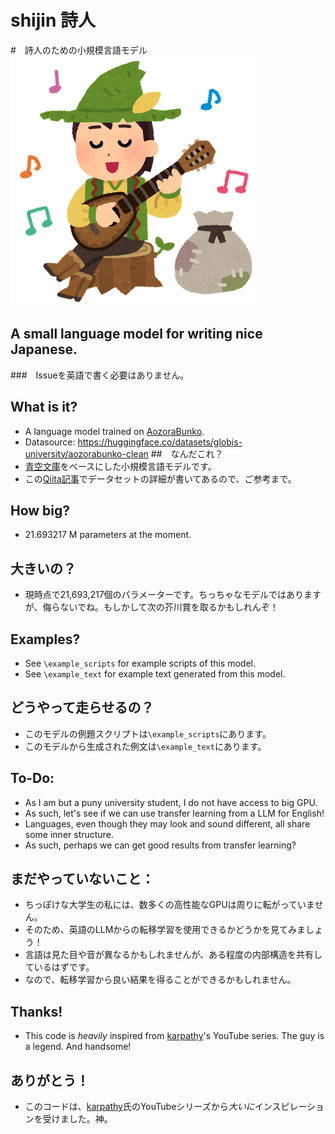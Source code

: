 # shijin 詩人
#　詩人のための小規模言語モデル
![irasutoya poet](https://github.com/lxaw/shijin/blob/main/git_assets/music_ginyuu_shijin.png)
## A small language model for writing nice Japanese.
###　Issueを英語で書く必要はありません。

## What is it? 
- A language model trained on [AozoraBunko](https://www.aozora.gr.jp/).
- Datasource: https://huggingface.co/datasets/globis-university/aozorabunko-clean
##　なんだこれ？
- [青空文庫](https://www.aozora.gr.jp/)をベースにした小規模言語モデルです。
- この[Qiita記事](https://qiita.com/akeyhero/items/b53eae1c0bc4d54e321f)でデータセットの詳細が書いてあるので、ご参考まで。

## How big?
- 21.693217 M parameters at the moment.
## 大きいの？
- 現時点で21,693,217個のパラメーターです。ちっちゃなモデルではありますが、侮らないでね。もしかして次の芥川賞を取るかもしれんぞ！

## Examples?
- See `\example_scripts` for example scripts of this model.
- See `\example_text` for example text generated from this model.
## どうやって走らせるの？
- このモデルの例題スクリプトは`\example_scripts`にあります。
- このモデルから生成された例文は`\example_text`にあります。

## To-Do:
- As I am but a puny university student, I do not have access to big GPU.
- As such, let's see if we can use transfer learning from a LLM for English!
- Languages, even though they may look and sound different, all share some inner structure.
- As such, perhaps we can get good results from transfer learning?
## まだやっていないこと：
- ちっぽけな大学生の私には、数多くの高性能なGPUは周りに転がっていません。
- そのため、英語のLLMからの転移学習を使用できるかどうかを見てみましょう！
- 言語は見た目や音が異なるかもしれませんが、ある程度の内部構造を共有しているはずです。
- なので、転移学習から良い結果を得ることができるかもしれません。

## Thanks!
- This code is *heavily* inspired from [karpathy](https://github.com/karpathy/ng-video-lecture)'s YouTube series. The guy is a legend. And handsome!
## ありがとう！
- このコードは、[karpathy](https://github.com/karpathy/ng-video-lecture)氏のYouTubeシリーズから*大いに*インスピレーションを受けました。神。



